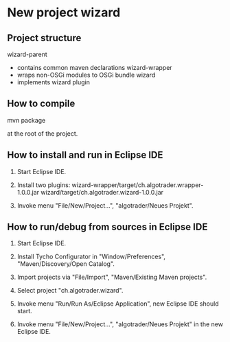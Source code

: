 New project wizard
==================

Project structure
-----------------

wizard-parent
  - contains common maven declarations
wizard-wrapper
  - wraps non-OSGi modules to OSGi bundle
wizard
  - implements wizard plugin

How to compile
--------------

mvn package

at the root of the project.

How to install and run in Eclipse IDE
-------------------------------------

1. Start Eclipse IDE.

2. Install two plugins:
  wizard-wrapper/target/ch.algotrader.wrapper-1.0.0.jar
  wizard/target/ch.algotrader.wizard-1.0.0.jar

3. Invoke menu "File/New/Project...", "algotrader/Neues Projekt".

How to run/debug from sources in Eclipse IDE
--------------------------------------------

1. Start Eclipse IDE.

2. Install Tycho Configurator in "Window/Preferences", "Maven/Discovery/Open Catalog".

3. Import projects via "File/Import", "Maven/Existing Maven projects".

4. Select project "ch.algotrader.wizard".

5. Invoke menu "Run/Run As/Eclipse Application", new Eclipse IDE should start.

6. Invoke menu "File/New/Project...", "algotrader/Neues Projekt" in the new Eclipse IDE.

